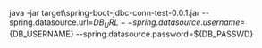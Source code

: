 

java -jar target\spring-boot-jdbc-conn-test-0.0.1.jar --spring.datasource.url=${DB_URL} --spring.datasource.username=${DB_USERNAME} --spring.datasource.password=${DB_PASSWD}
